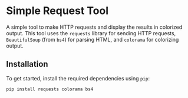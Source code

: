 # Simple Request Tool

A simple tool to make HTTP requests and display the results in colorized output. This tool uses the `requests` library for sending HTTP requests, `BeautifulSoup` (from `bs4`) for parsing HTML, and `colorama` for colorizing output.

## Installation

To get started, install the required dependencies using `pip`:

```bash
pip install requests colorama bs4
